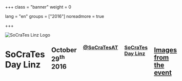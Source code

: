 +++
class = "banner"
weight = 0

lang = "en"
groups = ["2016"]
noreadmore = true

+++

<div class="banner">
  	<div class="row">
			<div class="four columns">
				<img class="logo" src="/images/SoCraTesLinz2016.png" alt="SoCraTes Linz Logo"/>
			</div>
    	<div class="eight columns">
				<h1>SoCraTes Day Linz</h1>
				<h2>October 29<sup>th</sup> 2016</h2>
				<h3><a href="https://twitter.com/SoCraTesAT"><i class="fa fa-twitter" aria-hidden="true" style="width: 1.2em;"></i> @SoCraTesAT</a></h3>
				<h3><a href="https://www.facebook.com/events/1175565655799297/"><i class="fa fa-facebook" aria-hidden="true" style="width: 1.2em;"></i> SoCraTes Day Linz</a></h3>
				<h2><a href="../gallery/Linz2016/index.html">Images from the event</a></h2>
			</div>
	</div>
</div>

	



<!--more-->